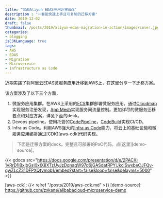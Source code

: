```yaml
---
title: "实战Aliyun EDAS应用迁移AWS"
description : "一套能快速上手且可复制的迁移方案"
date: 2019-12-02
draft: false
thumbnail: /posts/2019/aliyun-edas-migration-in-action/images/cover.jpg
categories:
- blogging
isCJKLanguage: true
tags:
- AWS
- EDAS
- Migration
- Microservice
- Infrastructure as Code
---
```

近期实践了将阿里云EDAS微服务应用迁移到AWS上，在这里分享一下迁移方案。

该方案涉及了以下三个方面，

1. 微服务应用集群。在AWS上采用的[ECS][aws-ecs]集群部署微服务应用，通过[Cloudmap][aws-cloudmap]实现服务注册发现，[App Mesh][aws-appmesh]实现服务间流量控制。更加详尽的微服务迁移要点和对应方案，详见下面的deck。
2. Devops pipeline。使用托管的[CodePipeline][codepipeline]，[CodeBuild][codebuild]实现CI/CD。
3. Infra as Code。利用AWS强大的[Infra as Code][infra-as-cdoe]能力，将云上的基础设施和微服务应用编排通过[CDK][aws-cdk]代码实现。

> 下面是迁移方案的deck。完整且可部署的PoC代码，点[这里][demo-source]。

{{< gdocs src="https://docs.google.com/presentation/d/e/2PACX-1vRrD1lBxjbGsI0xIX8XTzUyJzDqnaqW97d6jGASdatRPYUkciSwxbeCJFQv-gwZLcZ31DFPXQtvmob1/embed?start=false&loop=false&delayms=5000" >}}

[aws-ecs]: https://aws.amazon.com/cn/ecs/
[aws-cloudmap]: https://aws.amazon.com/cn/cloud-map/
[aws-appmesh]: https://aws.amazon.com/cn/app-mesh/
[codebuild]: https://aws.amazon.com/cn/codebuild/
[codepipeline]: https://aws.amazon.com/cn/codepipeline/
[infra-as-cdoe]: https://en.wikipedia.org/wiki/Infrastructure_as_code
[aws-cdk]: {{< relref "/posts/2019/aws-cdk.md" >}}
[demo-source]: https://github.com/zxkane/alibabacloud-microservice-demo